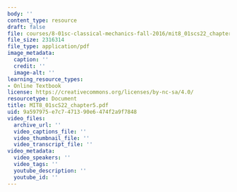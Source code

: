 ```yaml
---
body: ''
content_type: resource
draft: false
file: courses/8-01sc-classical-mechanics-fall-2016/mit8_01scs22_chapter5.pdf
file_size: 2316314
file_type: application/pdf
image_metadata:
  caption: ''
  credit: ''
  image-alt: ''
learning_resource_types:
- Online Textbook
license: https://creativecommons.org/licenses/by-nc-sa/4.0/
resourcetype: Document
title: MIT8_01scS22_chapter5.pdf
uid: 9a597975-e7c7-4713-90e6-474f2a9f7848
video_files:
  archive_url: ''
  video_captions_file: ''
  video_thumbnail_file: ''
  video_transcript_file: ''
video_metadata:
  video_speakers: ''
  video_tags: ''
  youtube_description: ''
  youtube_id: ''
---
```

